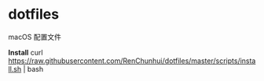 # dotfiles
macOS 配置文件

**Install**
curl https://raw.githubusercontent.com/RenChunhui/dotfiles/master/scripts/install.sh | bash
